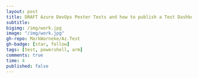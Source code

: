 ```yaml
---
layout: post
title: DRAFT Azure DevOps Pester Tests and how to publish a Test Dashboard
subtitle:
bigimg: /img/work.jpg
image: "/img/work.jpg"
gh-repo: MarkWarneke/Az.Test
gh-badge: [star, follow]
tags: [test, powershell, arm]
comments: true
time: 4
published: false
---
```




